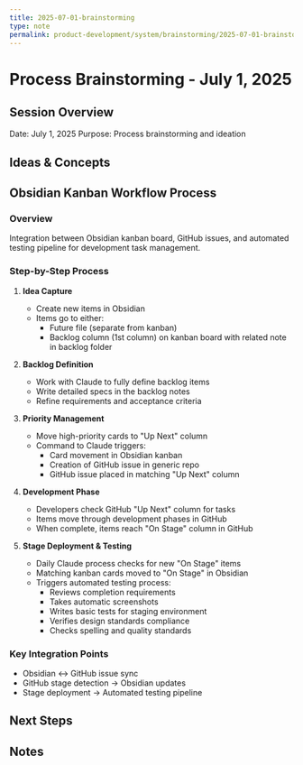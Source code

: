 ```yaml
---
title: 2025-07-01-brainstorming
type: note
permalink: product-development/system/brainstorming/2025-07-01-brainstorming
---
```


# Process Brainstorming - July 1, 2025

## Session Overview
Date: July 1, 2025
Purpose: Process brainstorming and ideation

## Ideas & Concepts
## Obsidian Kanban Workflow Process

### Overview
Integration between Obsidian kanban board, GitHub issues, and automated testing pipeline for development task management.

### Step-by-Step Process

1. **Idea Capture**
   - Create new items in Obsidian
   - Items go to either:
     - Future file (separate from kanban)
     - Backlog column (1st column) on kanban board with related note in backlog folder

2. **Backlog Definition**
   - Work with Claude to fully define backlog items
   - Write detailed specs in the backlog notes
   - Refine requirements and acceptance criteria

3. **Priority Management**
   - Move high-priority cards to "Up Next" column
   - Command to Claude triggers:
     - Card movement in Obsidian kanban
     - Creation of GitHub issue in generic repo
     - GitHub issue placed in matching "Up Next" column

4. **Development Phase**
   - Developers check GitHub "Up Next" column for tasks
   - Items move through development phases in GitHub
   - When complete, items reach "On Stage" column in GitHub

5. **Stage Deployment & Testing**
   - Daily Claude process checks for new "On Stage" items
   - Matching kanban cards moved to "On Stage" in Obsidian
   - Triggers automated testing process:
     - Reviews completion requirements
     - Takes automatic screenshots
     - Writes basic tests for staging environment
     - Verifies design standards compliance
     - Checks spelling and quality standards

### Key Integration Points
- Obsidian ↔ GitHub issue sync
- GitHub stage detection → Obsidian updates
- Stage deployment → Automated testing pipeline
## Next Steps

## Notes